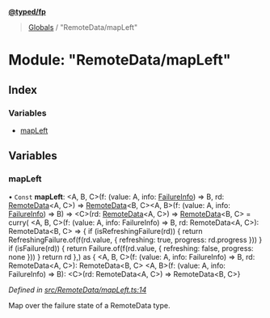 **[@typed/fp](../README.md)**

> [Globals](../globals.md) / "RemoteData/mapLeft"

# Module: "RemoteData/mapLeft"

## Index

### Variables

* [mapLeft](_remotedata_mapleft_.md#mapleft)

## Variables

### mapLeft

• `Const` **mapLeft**: \<A, B, C>(f: (value: A, info: [FailureInfo](_remotedata_fold_.md#failureinfo)) => B, rd: [RemoteData](_remotedata_remotedata_.md#remotedata)\<A, C>) => [RemoteData](_remotedata_remotedata_.md#remotedata)\<B, C>\<A, B>(f: (value: A, info: [FailureInfo](_remotedata_fold_.md#failureinfo)) => B) => \<C>(rd: [RemoteData](_remotedata_remotedata_.md#remotedata)\<A, C>) => [RemoteData](_remotedata_remotedata_.md#remotedata)\<B, C> = curry( \<A, B, C>(f: (value: A, info: FailureInfo) => B, rd: RemoteData\<A, C>): RemoteData\<B, C> => { if (isRefreshingFailure(rd)) { return RefreshingFailure.of(f(rd.value, { refreshing: true, progress: rd.progress })) } if (isFailure(rd)) { return Failure.of(f(rd.value, { refreshing: false, progress: none })) } return rd },) as { \<A, B, C>(f: (value: A, info: FailureInfo) => B, rd: RemoteData\<A, C>): RemoteData\<B, C> \<A, B>(f: (value: A, info: FailureInfo) => B): \<C>(rd: RemoteData\<A, C>) => RemoteData\<B, C>}

*Defined in [src/RemoteData/mapLeft.ts:14](https://github.com/TylorS/typed-fp/blob/6ccb290/src/RemoteData/mapLeft.ts#L14)*

Map over the failure state of a RemoteData type.
